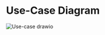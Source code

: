 # Use-Case Diagram


![Use-case drawio](https://user-images.githubusercontent.com/72755358/169644102-721219cb-1fc7-4004-9e33-a154eaf53ad8.png)

